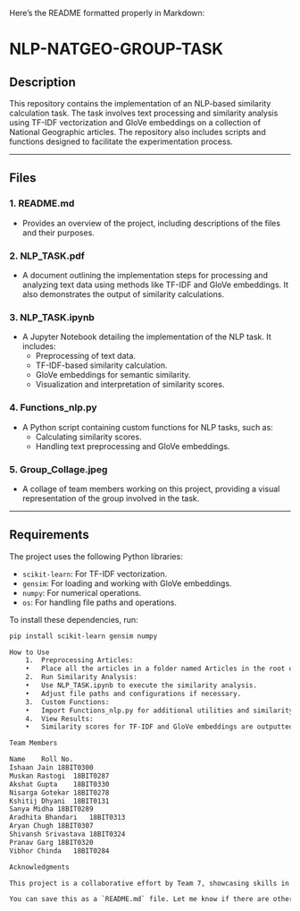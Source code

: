 Here’s the README formatted properly in Markdown:

# NLP-NATGEO-GROUP-TASK

## Description

This repository contains the implementation of an NLP-based similarity calculation task. The task involves text processing and similarity analysis using TF-IDF vectorization and GloVe embeddings on a collection of National Geographic articles. The repository also includes scripts and functions designed to facilitate the experimentation process.

---

## Files

### 1. **README.md**
- Provides an overview of the project, including descriptions of the files and their purposes.

### 2. **NLP_TASK.pdf**
- A document outlining the implementation steps for processing and analyzing text data using methods like TF-IDF and GloVe embeddings. It also demonstrates the output of similarity calculations.

### 3. **NLP_TASK.ipynb**
- A Jupyter Notebook detailing the implementation of the NLP task. It includes:
  - Preprocessing of text data.
  - TF-IDF-based similarity calculation.
  - GloVe embeddings for semantic similarity.
  - Visualization and interpretation of similarity scores.

### 4. **Functions_nlp.py**
- A Python script containing custom functions for NLP tasks, such as:
  - Calculating similarity scores.
  - Handling text preprocessing and GloVe embeddings.

### 5. **Group_Collage.jpeg**
- A collage of team members working on this project, providing a visual representation of the group involved in the task.

---

## Requirements

The project uses the following Python libraries:
- `scikit-learn`: For TF-IDF vectorization.
- `gensim`: For loading and working with GloVe embeddings.
- `numpy`: For numerical operations.
- `os`: For handling file paths and operations.

To install these dependencies, run:
```bash
pip install scikit-learn gensim numpy

How to Use
	1.	Preprocessing Articles:
	•	Place all the articles in a folder named Articles in the root directory.
	2.	Run Similarity Analysis:
	•	Use NLP_TASK.ipynb to execute the similarity analysis.
	•	Adjust file paths and configurations if necessary.
	3.	Custom Functions:
	•	Import Functions_nlp.py for additional utilities and similarity calculation methods.
	4.	View Results:
	•	Similarity scores for TF-IDF and GloVe embeddings are outputted in the notebook for comparison.

Team Members

Name	Roll No.
Ishaan Jain	18BIT0300
Muskan Rastogi	18BIT0287
Akshat Gupta	18BIT0330
Nisarga Gotekar	18BIT0278
Kshitij Dhyani	18BIT0131
Sanya Midha	18BIT0289
Aradhita Bhandari	18BIT0313
Aryan Chugh	18BIT0307
Shivansh Srivastava	18BIT0324
Pranav Garg	18BIT0320
Vibhor Chinda	18BIT0284

Acknowledgments

This project is a collaborative effort by Team 7, showcasing skills in Natural Language Processing and teamwork.

You can save this as a `README.md` file. Let me know if there are other edits or additions needed!